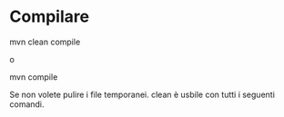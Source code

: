 # Compilare

mvn clean compile

o

mvn compile

Se non volete pulire i file temporanei. clean è usbile con tutti i seguenti comandi.
